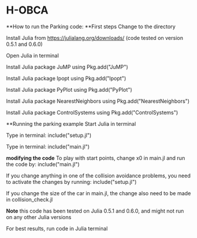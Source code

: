 # H-OBCA
**How to run the Parking code:
**First steps
Change to the directory

  Install Julia from https://julialang.org/downloads/ (code tested on version 0.5.1 and 0.6.0)

  Open Julia in terminal

  Install Julia package JuMP using Pkg.add("JuMP")

  Install Julia package Ipopt using Pkg.add("Ipopt")

  Install Julia package PyPlot using Pkg.add("PyPlot")

  Install Julia package NearestNeighbors using Pkg.add("NearestNeighbors")

  Install Julia package ControlSystems using Pkg.add("ControlSystems")

**Running the parking example
  Start Julia in terminal

  Type in terminal: include("setup.jl")

  Type in terminal: include("main.jl")

**modifying the code**
  To play with start points, change x0 in main.jl and run the code by: include("main.jl")

  If you change anything in one of the collision avoidance problems, you need to activate the changes by running: include("setup.jl")

  If you change the size of the car in main.jl, the change also need to be made in collision_check.jl

**Note**
  this code has been tested on Julia 0.5.1 and 0.6.0, and might not run on any other Julia versions

  For best results, run code in Julia terminal

